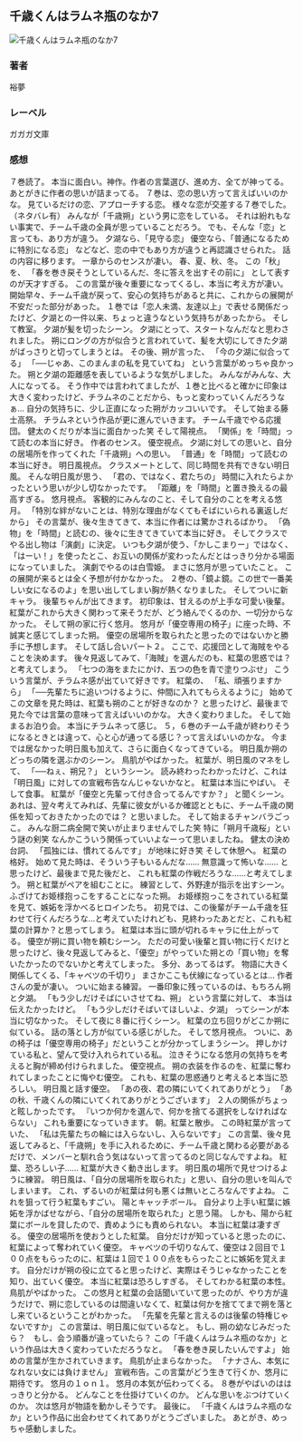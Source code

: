 ## 千歳くんはラムネ瓶のなか7
![千歳くんはラムネ瓶のなか7](https://cdn.discordapp.com/attachments/1211570779934695494/1217711817745502299/1QkLmHtdNd1Yi-38DCDBcy_LVtXRgE_FGcFcRy2W3IV1iXm3bLfUPvko0JNa8eqI.png?ex=66050581&is=65f29081&hm=b255462c729e8a9f52a48a657f32a00fff2f480af6b1cf87aed026d05f472043&)
### 著者
裕夢
### レーベル
ガガガ文庫
### 感想
７巻読了。
本当に面白い。神作。作者の言葉選び、進め方、全てが神ってる。
あとがきに作者の思いが詰まってる。
７巻は、恋の思い方って言えばいいのかな。
見ているだけの恋、アプローチする恋。
様々な恋が交差する７巻でした。
（ネタバレ有）
みんなが「千歳朔」という男に恋をしている。
それは紛れもない事実で、チーム千歳の全員が思っていることだろう。
でも、そんな「恋」と言っても、あり方が違う。
夕湖なら、「見守る恋」
優空なら、「普通になるために特別になる恋」
などなど、恋の中でもあり方が違うと再認識させられた。
話の内容に移ります。
一章からのセンスが凄い。
春、夏、秋、冬。
この「秋」を、
「春を巻き戻そうとしているんだ、冬に答えを出すその前に」
として表すのが天才すぎる。
この言葉が後々重要になってくるし、本当に考え方が凄い。
開始早々、チーム千歳が戻って、安心の気持ちがあると共に、これからの展開が不安だった部分があった。
１巻では「恋人未満、友達以上」で表せる関係だったけど、夕湖との一件以来、ちょっと違うなという気持ちがあったから。
そして教室。
夕湖が髪を切ったシーン。
夕湖にとって、スタートなんだなと思わされました。
朔にロングの方が似合うと言われていて、髪を大切にしてきた夕湖がばっさりと切ってしまうとは。
その後、朔が言った、
「今の夕湖に似合ってる」
「──じゃあ、このまんまの私を見ていてね」
という言葉がめっちゃ良かった。
朔と夕湖の距離感を表しているような気がしました。
みんながみんな、大人になってる。
そう作中では言われてましたが、１巻と比べると確かに印象は大きく変わったけど、チラムネのことだから、もっと変わっていくんだろうなぁ…
自分の気持ちに、少し正直になった朔がカッコいいです。
そして始まる藤士高祭。
チラムネという作品が更に進んでいきます。
チーム千歳でやる応援団。
健太のくだりが本当に面白かった笑
そして陽視点。
「関係」を「時間」って読むの本当に好き。
作者のセンス。
優空視点。
夕湖に対しての思いと、自分の居場所を作ってくれた「千歳朔」への思い。
「普通」を「時間」って読むの本当に好き。
明日風視点。
クラスメートとして、同じ時間を共有できない明日風。
そんな明日風が思う、
「君の、ではなく、君たちの」
時間に入れたらよかったという思いが少し切なかったです。
「距離」を「時間」と置き換えるの最高すぎる。
悠月視点。
客観的にみんなのこと、そして自分のことを考える悠月。
「特別な絆がないことは、特別な理由がなくてもそばにいられる裏返しだから」
その言葉が、後々生きてきて、本当に作者には驚かされるばかり。
「偽物」を「時間」と読むの、後々に生きてきていて本当に好き。
そしてクラスでやる出し物は「演劇」に決定。
いつも夕湖が使う、「かしこまりー」ではなく、「はーい！」を使ったとこ、お互いの関係が変わったんだとはっきり分かる場面になっていました。
演劇でやるのは白雪姫。
まさに悠月が思っていたこと。
この展開が来るとは全く予想が付かなかった。
２巻の、「鏡よ鏡。この世で一番美しい女になるのよ」を思い出してしまい胸が熱くなりました。
そしてついに新キャラ。
後輩ちゃんが出てきます。
初印象は、甘えるのが上手な可愛い後輩。
紅葉がこれから大きく関わって来そうだが、どう絡んでくるのか、一切分からなかった。
そして朔の家に行く悠月。
悠月が「優空専用の椅子」に座った時、不誠実と感じてしまった朔。
優空の居場所を取られたと思ったのではないかと勝手に予想します。
そして話し合いパート２。
ここで、応援団として海賊をやることを決めます。
後々見返してみて、「海賊」を選んだのも、紅葉の思惑では？
と考えてしまう。
「七つの海をまたにかけ、五つの色を青で塗りつぶせ」
こういう言葉が、チラムネ感が出ていて好きです。
紅葉の、
「私、頑張りますから」
「──先輩たちに追いつけるように、仲間に入れてもらえるように」
始めてこの文章を見た時は、紅葉も朔のことが好きなのか？
と思ったけど、最後まで見た今では言葉の意味って言えばいいのかな。
大きく変わりました。
そして始まるお泊り会。
本当にチラムネって感じ。
５，６巻のチーム千歳が終わりそうになるときとは違って、心と心が通ってる感じ？って言えばいいのかな。
今までは居なかった明日風も加えて、さらに面白くなってきている。
明日風か朔のどっちの隣を選ぶかのシーン。
鳥肌がやばかった。
紅葉が、明日風のマネをして、
「──ねぇ、朔兄？」
というシーン。
読み終わったわかったけど、これは「明日風」に対しての宣戦布告なんじゃないかなと。
紅葉は本当にやばい。
そして食事。
紅葉が「優空と先輩って付き合ってるんですか？」
と聞くシーン。
あれは、翌々考えてみれば、先輩に彼女がいるか確認とともに、チーム千歳の関係を知っておきたかったのでは？
と思いました。
そして始まるチャンバラごっこ。
みんな厨二病全開で笑いが止まりませんでした笑
特に「朔月千歳桜」という謎の剣笑
なんかこういう関係っていいよなーって思いましたね。
健太の決め台詞、
「孤独には、慣れてるんです」
が地味に好き笑
そして休憩へ。
紅葉の格好。
始めて見た時は、そういう子もいるんだな……
無意識って怖いな……
と思ったけど、最後まで見た後だと、
これも紅葉の作戦だろうな……と考えてしまう。
朔と紅葉がペアを組むことに。
練習として、外野達が指示を出すシーン。
ふざけてお姫様抱っこをすることになった朔。
お姫様抱っこをされている紅葉を見て、嫉妬を浮かべるヒロインたち。
初見では、この後輩がチーム千歳を狂わせて行くんだろうな…と考えていたけれども、見終わったあとだと、これも紅葉の計算か？と思ってしまう。
紅葉は本当に頭が切れるキャラに仕上がってる。
優空が朔に買い物を頼むシーン。
ただの可愛い後輩と買い物に行くだけと思ったけど、後々見返してみると、「優空」がやっていた朔との「買い物」を奪いたかったのでないかと考えてしまった。
多分、あってるはず。
物語に大きく関係してくる、「キャベツの千切り」
まさかここも伏線になっているとは…
作者さんの愛が凄い。
ついに始まる練習。
一番印象に残っているのは、もちろん朔と夕湖。
「もう少しだけそばにいさせてね、朔」
という言葉に対して、
本当は伝えたかったけど。
「もう少しだけそばいてほしいよ、夕湖」
ってシーンが本当に切なかった。
そして夜に８番に行くシーン。
紅葉の立ち回りがどこか朔に似ている。
話の落とし方が似ている感じがした。
そして悠月視点。
ついに、あの椅子は「優空専用の椅子」だということが分かってしまうシーン。
押しかけている私と、望んて受け入れられている私。
泣きそうになる悠月の気持ちを考えると胸が締め付けられました。
優空視点。
朔の衣装を作るのを、紅葉に奪われてしまったことに悔やむ優空。
これも、紅葉の思惑通りと考えると本当に恐ろしい。
明日風と話す優空。
「あの夜、君の隣にいてくれてありがとう」
「あの秋、千歳くんの隣にいてくれてありがとうございます」
２人の関係がちょっと眩しかったです。
『いつか何かを選んで、何かを捨てる選択をしなければならない」
これも重要になっていきます。
朝。紅葉と散歩。
この時紅葉が言っていた、
「私は先輩たちの輪には入らないし、入らないです」
この言葉、後々見返してみると、「千歳朔」を手に入れるために、チーム千歳と関わる必要があるだけで、メンバーと馴れ合う気はないって言ってるのと同じなんですよね。
紅葉、恐ろしい子……
紅葉が大きく動き出します。
明日風の場所で見せつけるように練習。
明日風は、「自分の居場所を取られた」と思い、自分の思いを叫んでしまいます。
これ、ずるいのが紅葉は何も悪くは無いところなんですよね。
これを狙って行う紅葉もすごい。
陽とキャッチボール。
自分より上手い紅葉に嫉妬を浮かばせながら、「自分の居場所を取られた」と思う陽。
しかも、陽から紅葉にボールを貸したので、責めようにも責められない。
本当に紅葉は凄すぎる。
優空の居場所を使おうとした紅葉。
自分だけが知っていると思ったのに、紅葉によって奪われていく優空。
キャベツの千切りなんて、優空は２回目で１００点をもらったのに、紅葉は１回で１００点をもらったことに嫉妬を覚えます。
自分だけが朔の役に立てると思ったけど、実際はそうじゃなかったことを知り、出ていく優空。
本当に紅葉は恐ろしすぎる。
そしてわかる紅葉の本性。
鳥肌がやばかった。
この悠月と紅葉の会話聞いていて思ったのが、やり方が違うだけで、朔に恋しているのは間違いなくて、紅葉は何かを捨ててまで朔を落とし来ているということがわかった。
「先輩を先輩と言えるのは後輩の特権じゃないですか」
この言葉は、明日風に似ているなと。
もし、朔の幼なじみだったら？　もし、会う順番が違っていたら？
この「千歳くんはラムネ瓶のなか」という作品は大きく変わっていただろうなと。
「春を巻き戻したいんですよ」
始めの言葉が生かされていきます。
鳥肌が止まらなかった。
「ナナさん、本気になれない女には負けません」
宣戦布告。この言葉がどう生きて行くか、悠月に期待です。
悠月の１ｏｎ１。
悠月の本気が伝わってくる。
８巻がやばいのははっきりと分かる。
どんなことを仕掛けていくのか。
どんな思いをぶつけていくのか。
次は悠月が物語を動かしそうです。
最後に。
「千歳くんはラムネ瓶のなか」という作品に出会わせてくれてありがとうございました。
あとがき、めっちゃ感動しました。